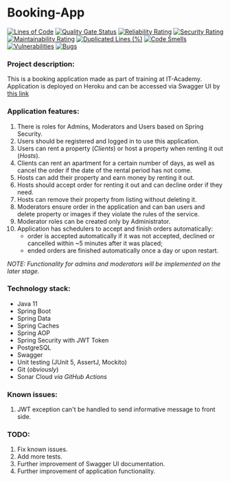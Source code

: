 # Booking-App
[![Lines of Code](https://sonarcloud.io/api/project_badges/measure?project=Pavel-Kuropatin_Booking-App&metric=ncloc)](https://sonarcloud.io/dashboard?id=Pavel-Kuropatin_Booking-App)
[![Quality Gate Status](https://sonarcloud.io/api/project_badges/measure?project=Pavel-Kuropatin_Booking-App&metric=alert_status)](https://sonarcloud.io/dashboard?id=Pavel-Kuropatin_Booking-App)
[![Reliability Rating](https://sonarcloud.io/api/project_badges/measure?project=Pavel-Kuropatin_Booking-App&metric=reliability_rating)](https://sonarcloud.io/dashboard?id=Pavel-Kuropatin_Booking-App)
[![Security Rating](https://sonarcloud.io/api/project_badges/measure?project=Pavel-Kuropatin_Booking-App&metric=security_rating)](https://sonarcloud.io/dashboard?id=Pavel-Kuropatin_Booking-App)
[![Maintainability Rating](https://sonarcloud.io/api/project_badges/measure?project=Pavel-Kuropatin_Booking-App&metric=sqale_rating)](https://sonarcloud.io/dashboard?id=Pavel-Kuropatin_Booking-App)
[![Duplicated Lines (%)](https://sonarcloud.io/api/project_badges/measure?project=Pavel-Kuropatin_Booking-App&metric=duplicated_lines_density)](https://sonarcloud.io/dashboard?id=Pavel-Kuropatin_Booking-App)
[![Code Smells](https://sonarcloud.io/api/project_badges/measure?project=Pavel-Kuropatin_Booking-App&metric=code_smells)](https://sonarcloud.io/dashboard?id=Pavel-Kuropatin_Booking-App)
[![Vulnerabilities](https://sonarcloud.io/api/project_badges/measure?project=Pavel-Kuropatin_Booking-App&metric=vulnerabilities)](https://sonarcloud.io/dashboard?id=Pavel-Kuropatin_Booking-App)
[![Bugs](https://sonarcloud.io/api/project_badges/measure?project=Pavel-Kuropatin_Booking-App&metric=bugs)](https://sonarcloud.io/dashboard?id=Pavel-Kuropatin_Booking-App)

### Project description:
This is a booking application made as part of training at IT-Academy.
Application is deployed on Heroku and can be accessed via Swagger UI by [this link](https://booking-app-pk.herokuapp.com/swagger-ui/)

### Application features:

1. There is roles for Admins, Moderators and Users based on Spring Security.
2. Users should be registered and logged in to use this application.
3. Users can rent a property (_Clients_) or host a property when renting it out (_Hosts_).
4. Clients can rent an apartment for a certain number of days, as well as cancel the order if the date of the rental period has not come.
5. Hosts can add their property and earn money by renting it out.
6. Hosts should accept order for renting it out and can decline order if they need.
7. Hosts can remove their property from listing without deleting it.
8. Moderators ensure order in the application and can ban users and delete property or images if they violate the rules of the service.
9. Moderator roles can be created only by Administrator.
10. Application has schedulers to accept and finish orders automatically:
    - order is accepted automatically if it was not accepted, declined or cancelled within ~5 minutes after it was placed;
    - ended orders are finished automatically once a day or upon restart.

_NOTE: Functionality for admins and moderators will be implemented on the later stage._

### Technology stack:
- Java 11
- Spring Boot
- Spring Data
- Spring Caches
- Spring AOP
- Spring Security with JWT Token
- PostgreSQL
- Swagger
- Unit testing (JUnit 5, AssertJ, Mockito)
- Git (_obviously_)
- Sonar Cloud _via GitHub Actions_

### Known issues:
1. JWT exception can't be handled to send informative message to front side.

### TODO:
1. Fix known issues.
2. Add more tests.
3. Further improvement of Swagger UI documentation.
4. Further improvement of application functionality.